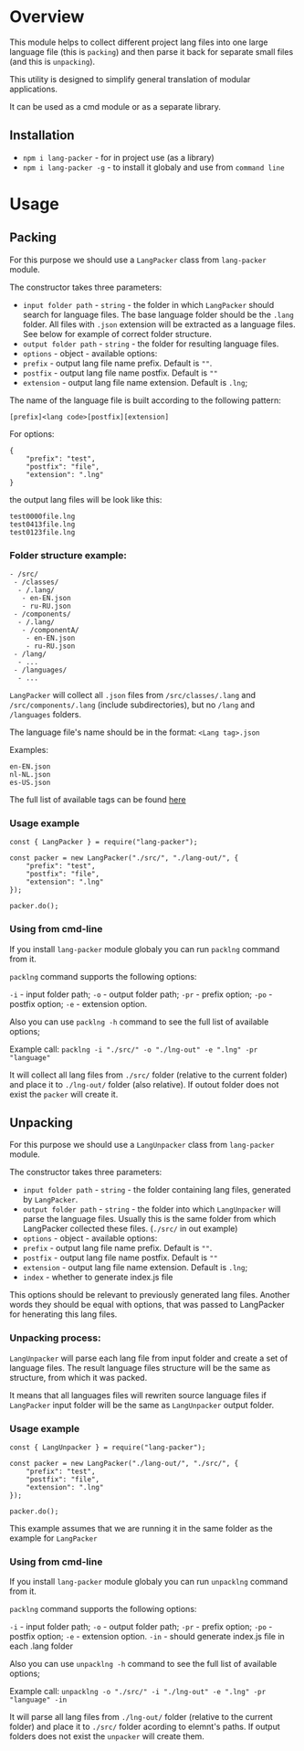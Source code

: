 # Overview

This module helps to collect different project lang files into one large language file (this is `packing`) and then parse it back for separate small files (and this is `unpacking`). 

This utility is designed to simplify general translation of modular applications.

It can be used as a cmd module or as a separate library.


## Installation

- `npm i lang-packer` - for in project use (as a library)
- `npm i lang-packer -g` - to install it globaly and use from `command line`

# Usage

## Packing

For this purpose we should use a `LangPacker` class from `lang-packer` module.

The constructor takes three parameters:

- `input folder path` - `string` -  the folder in which `LangPacker` should search for language files. The base language folder should be the `.lang` folder. All files with `.json` extension will be extracted as a language files. See below for example of correct folder structure.
- `output folder path` - `string` - the folder for resulting language files. 
- `options` - object - available options:
 - `prefix` - output lang file name prefix. Default is `""`.
 - `postfix` - output lang file name postfix. Default is `""`
 - `extension` - output lang file name extension. Default is `.lng`;

The name of the language file is built according to the following pattern:

`[prefix]<lang code>[postfix][extension]`

For options:
```
{
    "prefix": "test",
    "postfix": "file",
    "extension": ".lng"
}
```

the output lang files will be look like this:

```
test0000file.lng
test0413file.lng
test0123file.lng
```


### Folder structure example:

```
- /src/
 - /classes/
  - /.lang/
   - en-EN.json
   - ru-RU.json
 - /components/
  - /.lang/
   - /componentA/
    - en-EN.json
    - ru-RU.json
 - /lang/
  - ...
 - /languages/
  - ...
```
   
`LangPacker` will collect all `.json` files from `/src/classes/.lang` and `/src/components/.lang` (include subdirectories), but no `/lang` and `/languages` folders.

The language file's name should be in the format: `<Lang tag>.json`

Examples:
```
en-EN.json
nl-NL.json
es-US.json
```

The full list of available tags can be found [here](https://github.com/Yohanson555/langcode-info/blob/main/src/data/code-to-hex.json)

### Usage example

```
const { LangPacker } = require("lang-packer");

const packer = new LangPacker("./src/", "./lang-out/", {
    "prefix": "test",
    "postfix": "file",
    "extension": ".lng"
});

packer.do();

```

### Using from cmd-line

If you install `lang-packer` module globaly you can run `packlng` command from it.

`packlng` command supports the following options:

`-i` - input folder path;
`-o` - output folder path;
`-pr` - prefix option;
`-po` - postfix option; 
`-e` - extension option.

Also you can use `packlng -h` command to see the full list of available options;

Example call: `packlng -i "./src/" -o "./lng-out" -e ".lng" -pr "language"`

It will collect all lang files from `./src/` folder (relative to the current folder) and place it to `./lng-out/` folder (also relative). If outout folder does not exist the `packer` will create it.

## Unpacking

For this purpose we should use a `LangUnpacker` class from `lang-packer` module.

The constructor takes three parameters:

- `input folder path` - `string` -  the folder containing lang files, generated by `LangPacker`.
- `output folder path` - `string` - the folder into which `LangUnpacker` will parse the language files. Usually this is the same folder from which LangPacker collected these files. (`./src/` in out example)
- `options` - object - available options:
 - `prefix` - output lang file name prefix. Default is `""`.
 - `postfix` - output lang file name postfix. Default is `""`
 - `extension` - output lang file name extension. Default is `.lng`;
 - `index` - whether to generate index.js file

This options should be relevant to previously generated lang files. Another words they should be equal with options, that was passed to LangPacker for henerating this lang files.



### Unpacking process:

`LangUnpacker` will parse each lang file from input folder and create a set of language files. The result language files structure will be the same as structure, from which it was packed.

It means that all languages files will rewriten source language files if `LangPacker` input folder will be the same as `LangUnpacker` output folder.

### Usage example

```
const { LangUnpacker } = require("lang-packer");

const packer = new LangPacker("./lang-out/", "./src/", {
    "prefix": "test",
    "postfix": "file",
    "extension": ".lng"
});

packer.do();

```

This example assumes that we are running it in the same folder as the example for `LangPacker`

### Using from cmd-line

If you install `lang-packer` module globaly you can run `unpacklng` command from it.

`packlng` command supports the following options:

`-i` - input folder path;
`-o` - output folder path;
`-pr` - prefix option;
`-po` - postfix option; 
`-e` - extension option.
`-in` - should generate index.js file in each .lang folder

Also you can use `unpacklng -h` command to see the full list of available options;

Example call: `unpacklng -o "./src/" -i "./lng-out" -e ".lng" -pr "language" -in`

It will parse all lang files from `./lng-out/` folder (relative to the current folder) and place it to `./src/` folder acording to elemnt's paths. If output folders does not exist the `unpacker` will create them.